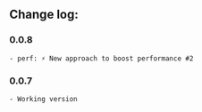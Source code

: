 ## Change log:
### 0.0.8
    - perf: ⚡ New approach to boost performance #2

### 0.0.7
    - Working version